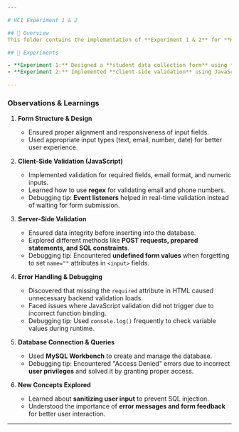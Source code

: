 ```yaml
---  

# HCI Experiment 1 & 2  

## 📌 Overview  
This folder contains the implementation of **Experiment 1 & 2** for **Human-Computer Interaction (HCI)**, focusing on form design, client-side, and server-side validation.  

## 🔹 Experiments  

- **Experiment 1:** Designed a **student data collection form** using **HTML** and **JavaScript**, along with a backend database.  
- **Experiment 2:** Implemented **client-side validation** using JavaScript and **server-side validation** for form submission.  

--- 
```


### **Observations & Learnings**  

1. **Form Structure & Design**  
   - Ensured proper alignment and responsiveness of input fields.  
   - Used appropriate input types (text, email, number, date) for better user experience.  

2. **Client-Side Validation (JavaScript)**  
   - Implemented validation for required fields, email format, and numeric inputs.  
   - Learned how to use **regex** for validating email and phone numbers.  
   - Debugging tip: **Event listeners** helped in real-time validation instead of waiting for form submission.  

3. **Server-Side Validation**  
   - Ensured data integrity before inserting into the database.  
   - Explored different methods like **POST requests, prepared statements, and SQL constraints**.  
   - Debugging tip: Encountered **undefined form values** when forgetting to set `name=""` attributes in `<input>` fields.  

4. **Error Handling & Debugging**  
   - Discovered that missing the `required` attribute in HTML caused unnecessary backend validation loads.  
   - Faced issues where JavaScript validation did not trigger due to incorrect function binding.  
   - Debugging tip: Used `console.log()` frequently to check variable values during runtime.  

5. **Database Connection & Queries**  
   - Used **MySQL Workbench** to create and manage the database.  
   - Debugging tip: Encountered "Access Denied" errors due to incorrect **user privileges** and solved it by granting proper access.  

6. **New Concepts Explored**  
   - Learned about **sanitizing user input** to prevent SQL injection.  
   - Understood the importance of **error messages and form feedback** for better user interaction.  

---

